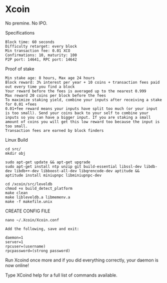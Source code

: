 
Xcoin
============================
No premine. No IPO.

Specifications

    Block time: 60 seconds
    Difficulty retarget: every block
    Min transaction fee: 0.01 XCO
    Confirmations: 10, maturity: 100
    P2P port: 14641, RPC port: 14642


Proof of stake

    Min stake age: 8 hours, Max age 24 hours
    Block reward: 3% interest per year + 10 coins + transaction fees paid out every time you find a block
    Your reward before the fees is averaged up to the nearest 0.999
    Max reward 20 coins per block before the fees
    To maximize staking yield, combine your inputs after receiving a stake for 0.01 +fees
    0.01+fee reward means your inputs have split too much (or your input is too small). Send your coins back to your self to combine your inputs so you can have a bigger input. If you are staking a small amount of coins you will get this low reward too because the input is too small.
    Transaction fees are earned by block finders


Linux Build

    cd src/
    mkdir obj

    sudo apt-get update && apt-get upgrade
    sudo apt-get install ntp unzip git build-essential libssl-dev libdb-dev libdb++-dev libboost-all-dev libqrencode-dev aptitude &&    aptitude install miniupnpc libminiupnpc-dev

    cd /xcoin/src/leveldb
    chmod +x build_detect_platform
    make clean
    make libleveldb.a libmemenv.a
    make -f makefile.unix 

CREATE CONFIG FILE

    nano ~/.Xcoin/Xcoin.conf

    Add the following, save and exit:

    daemon=1
    server=1
    rpcuser=(username)
    rpcpassword=(strong password)

Run Xcoind once more and if you did everything correctly, 
your daemon is now online! 

Type XCoind help for a full list of commands available.
